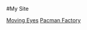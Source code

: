 #My Site

<a href="https://www.reed0023.github.io/eyes">Moving Eyes</a>
<a href="https://www.reed0023.github.io/pacman">Pacman Factory</a>

